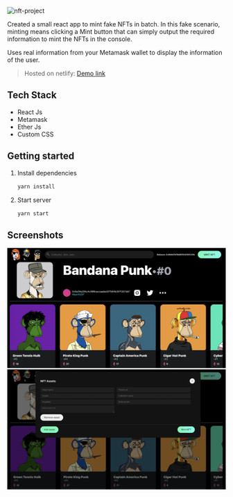 ![nft-project](https://socialify.git.ci/parth297/nft-project/image?font=Inter&language=1&name=1&owner=1&pattern=Plus&theme=Dark)

Created a small react app to mint fake NFTs in batch. In this fake scenario, minting means clicking a Mint button that can simply output the required information to mint the NFTs in the console.

Uses real information from your Metamask wallet to display the information of the user.

> Hosted on netlify: [Demo link](https://nft-mint-parth.netlify.app/)

## Tech Stack

- React Js
- Metamask
- Ether Js
- Custom CSS

## Getting started

1. Install dependencies
   ```bash
   yarn install
   ```
2. Start server
   ```bash
   yarn start
   ```

## Screenshots

![Homepage](assets/home.png)
![Mint Modal](assets/modal.png)
